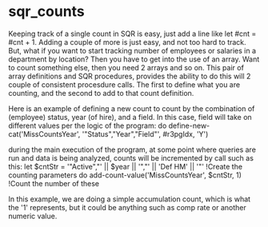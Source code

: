 # sqr_counts

Keeping track of a single count in SQR is easy, just add a line like let #cnt = #cnt + 1.  Adding a couple of more is just easy, and not too hard to track.  But, what if you want to start tracking number of employees or salaries in a department by location?  Then you have to get into the use of an array.  Want to count something else, then you need 2 arrays and so on.
This pair of array definitions and SQR procedures, provides the ability to do this will 2 couple of consistent procesdure calls.  The first to define what you are counting, and the second to add to that count definition.

Here is an example of defining a new count to count by the combination of (employee) status, year (of hire), and a field.  In this case, field will take on different values per the logic of the program:
   do define-new-cat('MissCountsYear', '"Status","Year","Field"', #r3pgIdx, 'Y')
   
during the main execution of the program, at some point where queries are run and data is being analyzed, counts will be incremented by call such as this:
   let $cntStr = '"Active","' || $year || '","' || 'Def HM' || '"'   !Create the counting parameters
   do add-count-value('MissCountsYear', $cntStr, 1)                  !Count the number of these

In this example, we are doing a simple accumulation count, which is what the '1' represents, but it could be anything such as comp rate or another numeric value.
